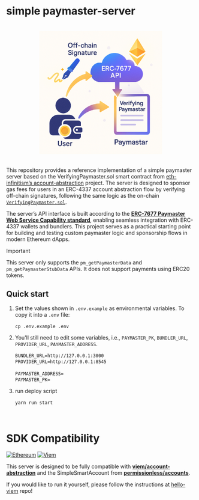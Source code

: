# simple paymaster-server

</br>

<div align="center">
    <img src="./img/intro.png" width="65%"/>
</div>

</br>

This repository provides a reference implementation of a simple paymaster server based on the VerifyingPaymaster.sol smart contract from [eth-infinitism’s account-abstraction](https://github.com/eth-infinitism/account-abstraction/tree/v0.7.0) project. The server is designed to sponsor gas fees for users in an ERC-4337 account abstraction flow by verifying off-chain signatures, following the same logic as the on-chain [`VerifyingPaymaster.sol`](https://github.com/eth-infinitism/account-abstraction/blob/v0.7.0/contracts/samples/VerifyingPaymaster.sol).

The server’s API interface is built according to the **[ERC-7677 Paymaster Web Service Capability standard](https://eips.ethereum.org/EIPS/eip-7677)**, enabling seamless integration with ERC-4337 wallets and bundlers. This project serves as a practical starting point for building and testing custom paymaster logic and sponsorship flows in modern Ethereum dApps.


> [!IMPORTANT]
> This server only supports the `pm_getPaymasterData` and `pm_getPaymasterStubData` APIs.
> It does not support payments using ERC20 tokens.

## Quick start
1. Set the values shown in `.env.example` as environmental variables. To copy it into a `.env` file:

    ```
    cp .env.example .env
    ```

2. You'll still need to edit some variables, i.e., `PAYMASTER_PK`, `BUNDLER_URL`, `PROVIDER_URL`, `PAYMASTER_ADDRESS`.
    ```
    BUNDLER_URL=http://127.0.0.1:3000
    PROVIDER_URL=http://127.0.0.1:8545

    PAYMASTER_ADDRESS=
    PAYMASTER_PK=

    ```

3. run deploy script
    ```
    yarn run start
    ```

</br>

# SDK Compatibility
[![Ethereum](https://img.shields.io/badge/Ethereum-3C3C3D?logo=ethereum&logoColor=white)](#)
[![Viem](https://custom-icon-badges.demolab.com/badge/Viem-FFC517?logo=viem-dark)](#)

This server is designed to be fully compatible with [**viem/account-abstraction**](https://viem.sh/account-abstraction) and the SimpleSmartAccount from **[permissionless/accounts](https://docs.pimlico.io/references/permissionless/)**. 

If you would like to run it yourself, please follow the instructions at [hello-viem](https://github.com/imelon2/hello-viem) repo!
